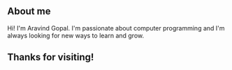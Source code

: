 ## About me

Hi! I'm Aravind Gopal. I'm passionate about computer programming and I'm always looking for new ways to learn and grow.

## Thanks for visiting!

